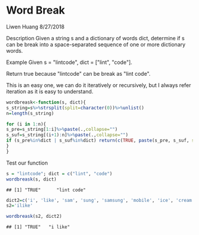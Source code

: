 Word Break
================
Liwen Huang
8/27/2018

Description Given a string s and a dictionary of words dict, determine if s can be break into a space-separated sequence of one or more dictionary words.

Example Given s = "lintcode", dict = \["lint", "code"\].

Return true because "lintcode" can be break as "lint code".

This is an easy one, we can do it iteratively or recursively, but I always refer iteration as it is easy to understand.

``` r
wordbreask<-function(s, dict){
s_string=s%>%strsplit(split=character(0))%>%unlist()
n=length(s_string)

for (i in 1:n){
s_pre=s_string[1:i]%>%paste(.,collapse="")
s_suf=s_string[(i+1):n]%>%paste(.,collapse="")
if (s_pre%in%dict | s_suf%in%dict) return(c(TRUE, paste(s_pre, s_suf, sep=" ")))
}
}
```

Test our function

``` r
s = "lintcode"; dict = c("lint", "code")
wordbreask(s, dict)
```

    ## [1] "TRUE"      "lint code"

``` r
dict2=c('i', 'like', 'sam', 'sung', 'samsung', 'mobile', 'ice', 'cream', 'icecream', 'man', 'go', 'mango')
s2='ilike'

wordbreask(s2, dict2)
```

    ## [1] "TRUE"   "i like"
